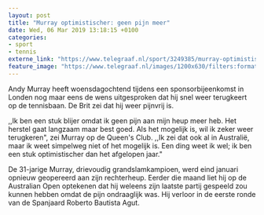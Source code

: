 ```yaml
---
layout: post
title: "Murray optimistischer: geen pijn meer"
date: Wed, 06 Mar 2019 13:18:15 +0100
categories: 
- sport 
- tennis 
externe_link: "https://www.telegraaf.nl/sport/3249385/murray-optimistischer-geen-pijn-meer"
feature_image: "https://www.telegraaf.nl/images/1200x630/filters:format(jpeg):quality(80)/cdn-kiosk-api.telegraaf.nl/eee664c8-4009-11e9-b2a1-97676b1d2225.JPG"
---
```


<p class="intro">Andy Murray heeft woensdagochtend tijdens een sponsorbijeenkomst in Londen nog maar eens de wens uitgesproken dat hij snel weer terugkeert op de tennisbaan. De Brit zei dat hij weer pijnvrij is.</p> <p>,,Ik ben een stuk blijer omdat ik geen pijn aan mijn heup meer heb. Het herstel gaat langzaam maar best goed. Als het mogelijk is, wil ik zeker weer terugkeren", zei Murray op de Queen's Club. ,,Ik zei dat ook al in Australië, maar ik weet simpelweg niet of het mogelijk is. Een ding weet ik wel; ik ben een stuk optimistischer dan het afgelopen jaar."</p><p>De 31-jarige Murray, drievoudig grandslamkampioen, werd eind januari opnieuw geopereerd aan zijn rechterheup. Eerder die maand liet hij op de Australian Open optekenen dat hij weleens zijn laatste partij gespeeld zou kunnen hebben omdat de pijn ondraaglijk was. Hij verloor in de eerste ronde van de Spanjaard Roberto Bautista Agut.</p>

